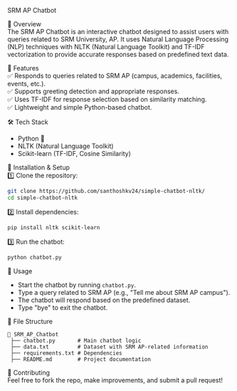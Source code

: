 SRM AP Chatbot

📌 Overview  
The SRM AP Chatbot is an interactive chatbot designed to assist users with queries related to SRM University, AP. It uses Natural Language Processing (NLP) techniques with NLTK (Natural Language Toolkit) and TF-IDF vectorization to provide accurate responses based on predefined text data.  

🎯 Features  
✅ Responds to queries related to SRM AP (campus, academics, facilities, events, etc.).  
✅ Supports greeting detection and appropriate responses.  
✅ Uses TF-IDF for response selection based on similarity matching.  
✅ Lightweight and simple Python-based chatbot.  

🛠️ Tech Stack  
- Python 🐍  
- NLTK (Natural Language Toolkit)
- Scikit-learn (TF-IDF, Cosine Similarity)

🚀 Installation & Setup  
1️⃣ Clone the repository:  
```bash
git clone https://github.com/santhoshkv24/simple-chatbot-nltk/
cd simple-chatbot-nltk
```  
2️⃣ Install dependencies:  
```bash
pip install nltk scikit-learn
```  
3️⃣ Run the chatbot:  
```bash
python chatbot.py
```  

📖 Usage  
- Start the chatbot by running `chatbot.py`.  
- Type a query related to SRM AP (e.g., "Tell me about SRM AP campus").  
- The chatbot will respond based on the predefined dataset.  
- Type "bye" to exit the chatbot.  

📂 File Structure  
```
📁 SRM_AP_Chatbot
 ├── chatbot.py       # Main chatbot logic
 ├── data.txt         # Dataset with SRM AP-related information
 ├── requirements.txt # Dependencies
 ├── README.md        # Project documentation
```

🤝 Contributing  
Feel free to fork the repo, make improvements, and submit a pull request!
